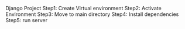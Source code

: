 Django Project
Step1: 
Create Virtual environment 
Step2:
Activate Environment
Step3:
Move to main directory
Step4:
Install dependencies
Step5:
run server
